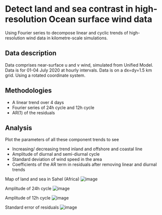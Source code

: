 # Detect land and sea contrast in high-resolution Ocean surface wind data
Using Fourier series to decompose linear and cyclic trends of high-resolution wind data in kilometre-scale simulations.

## Data description
Data comprises near-surface u and v wind, simulated from Unified Model. Data is for 01-04 July 2020 at hourly intervals. Data is on a dx=dy=1.5 km grid. Using a rotated coordinate system. 

## Methodologies
* A linear trend over 4 days
* Fourier series of 24h cycle and 12h cycle
* AR(1) of the residuals

## Analysis
Plot the parameters of all these component trends to see 
* Increasing/ decreasing trend inland and offshore and coastal line
* Amplitude of diurnal and semi-diurnal cycle
* Standard deviation of wind speed in the area
* Coefficients of the AR term in residuals after removing linear and diurnal trends

Map of land and sea in Sahel (Africa)
![image](https://github.com/melliemainguyen71/wind_speed_land_sea_contrast/assets/98959461/899423e4-49a3-4d69-9457-3c6e89f1bc91)

Amplitude of 24h cycle
![image](https://github.com/melliemainguyen71/wind_speed_land_sea_contrast/assets/98959461/10ce0d7b-86c3-43ae-87df-ec4f8b0f17eb)

Amplitude of 12h cycle
![image](https://github.com/melliemainguyen71/wind_speed_land_sea_contrast/assets/98959461/e75e7c7f-6abc-48d0-9724-563c4add1bd1)

Standard error of residuals
![image](https://github.com/melliemainguyen71/wind_speed_land_sea_contrast/assets/98959461/8856a113-9008-4daf-9e90-01ea0326b901)
